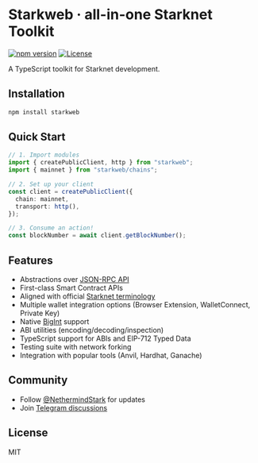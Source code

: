 # Starkweb · all-in-one Starknet Toolkit

[![npm version](https://img.shields.io/npm/v/starkweb.svg)](https://www.npmjs.com/package/starkweb)
[![License](https://img.shields.io/badge/License-MIT-blue.svg)](https://opensource.org/licenses/MIT)

A TypeScript toolkit for Starknet development.

## Installation

```bash
npm install starkweb
```

## Quick Start

```typescript
// 1. Import modules
import { createPublicClient, http } from "starkweb";
import { mainnet } from "starkweb/chains";

// 2. Set up your client
const client = createPublicClient({
  chain: mainnet,
  transport: http(),
});

// 3. Consume an action!
const blockNumber = await client.getBlockNumber();
```

## Features

- Abstractions over [JSON-RPC API](https://ethereum.org/en/developers/docs/apis/json-rpc/)
- First-class Smart Contract APIs
- Aligned with official [Starknet terminology](https://docs.starknet.io/glossary/)
- Multiple wallet integration options (Browser Extension, WalletConnect, Private Key)
- Native [BigInt](https://developer.mozilla.org/en-US/docs/Web/JavaScript/Reference/Global_Objects/BigInt) support
- ABI utilities (encoding/decoding/inspection)
- TypeScript support for ABIs and EIP-712 Typed Data
- Testing suite with network forking
- Integration with popular tools (Anvil, Hardhat, Ganache)

## Community

- Follow [@NethermindStark](https://twitter.com/NethermindStark) for updates
- Join [Telegram discussions](https://t.me/strkweb)

## License

MIT

